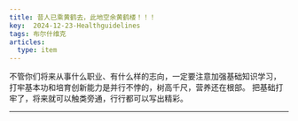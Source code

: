 ```yaml
---
title: 昔人已乘黄鹤去，此地空余黄鹤楼！！！
key:  2024-12-23-Healthguidelines
tags: 布尔什维克
articles:
  type: item
---
```


  不管你们将来从事什么职业、有什么样的志向，一定要注意加强基础知识学习，
  打牢基本功和培育创新能力是并行不悖的，树高千尺，营养还在根部。
  把基础打牢了，将来就可以触类旁通，行行都可以写出精彩。
  
---
